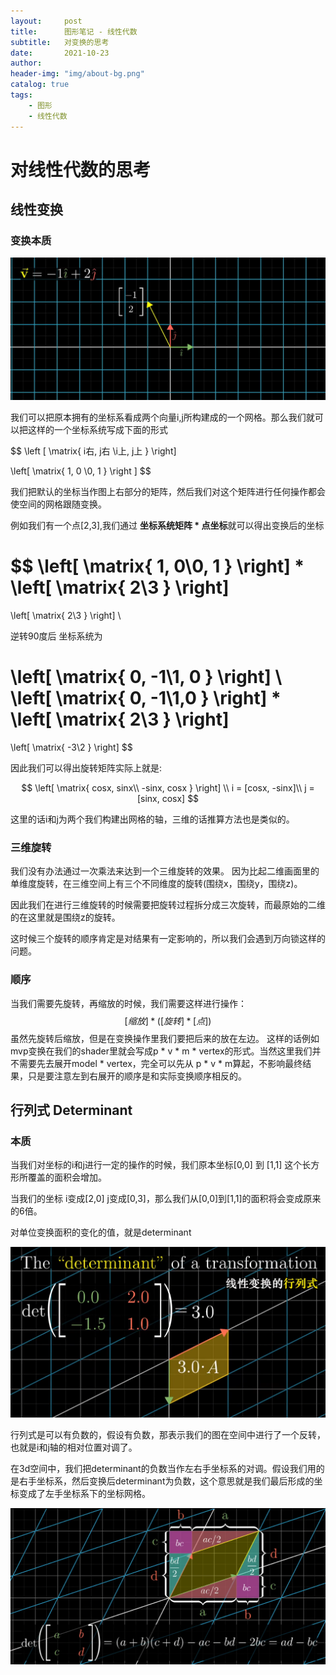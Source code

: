 ```yaml
---
layout:     post
title:      图形笔记 - 线性代数
subtitle:   对变换的思考
date:       2021-10-23
author:     
header-img: "img/about-bg.png"
catalog: true
tags:
    - 图形
    - 线性代数
---
```


# 对线性代数的思考
## 线性变换
### 变换本质

<img src="/img/in-post/linear-algebra/nature-of-transform.png" alt="" style="zoom:50%;" />

我们可以把原本拥有的坐标系看成两个向量i,j所构建成的一个网格。那么我们就可以把这样的一个坐标系统写成下面的形式

$$
\left
[
\matrix{
	i右, j右 \\i上, j上
}
\right]

\left[
\matrix{
	1, 0 \\0, 1
}
\right
]
$$

我们把默认的坐标当作图上右部分的矩阵，然后我们对这个矩阵进行任何操作都会使空间的网格跟随变换。

例如我们有一个点[2,3],我们通过 **坐标系统矩阵 * 点坐标**就可以得出变换后的坐标

$$
\left[
\matrix{
	1, 0\\0, 1
}
\right]
*
\left[
\matrix{
	2\\3
}
\right]
=
\left[
\matrix{
	2\\3
}
\right]
\\

逆转90度后 坐标系统为

\left[
\matrix{
	0, -1\\1,  0
}
\right]
\\
\left[
\matrix{
	0, -1\\1,0
}
\right]
*
\left[
\matrix{
	2\\3
}
\right]
=
\left[
\matrix{
	-3\\2
}
\right]
$$

因此我们可以得出旋转矩阵实际上就是:

$$
\left[
\matrix{
	cosx,  sinx\\
	-sinx,  cosx
}
\right]
\\
i = [cosx, -sinx]\\
j = [sinx, cosx]
$$

这里的话i和j为两个我们构建出网格的轴，三维的话推算方法也是类似的。



### 三维旋转

我们没有办法通过一次乘法来达到一个三维旋转的效果。 因为比起二维画面里的单维度旋转，在三维空间上有三个不同维度的旋转(围绕x，围绕y，围绕z)。

因此我们在进行三维旋转的时候需要把旋转过程拆分成三次旋转，而最原始的二维的在这里就是围绕z的旋转。

这时候三个旋转的顺序肯定是对结果有一定影响的，所以我们会遇到万向锁这样的问题。



### 顺序

当我们需要先旋转，再缩放的时候，我们需要这样进行操作：
$$
[缩放] * ([旋转] * [ 点])
$$
虽然先旋转后缩放，但是在变换操作里我们要把后来的放在左边。 这样的话例如mvp变换在我们的shader里就会写成p * v * m * vertex的形式。当然这里我们并不需要先去展开model * vertex，完全可以先从 p * v * m算起，不影响最终结果，只是要注意左到右展开的顺序是和实际变换顺序相反的。



## 行列式 Determinant

### 本质

当我们对坐标的i和j进行一定的操作的时候，我们原本坐标[0,0] 到 [1,1] 这个长方形所覆盖的面积会增加。

当我们的坐标 i变成[2,0] j变成[0,3]，那么我们从[0,0]到[1,1]的面积将会变成原来的6倍。

对单位变换面积的变化的值，就是determinant

<img src="/img/in-post/linear-algebra/determinant1.png" alt="" style="zoom:50%;" />

行列式是可以有负数的，假设有负数，那表示我们的图在空间中进行了一个反转，也就是i和j轴的相对位置对调了。



在3d空间中，我们把determinant的负数当作左右手坐标系的对调。假设我们用的是右手坐标系，然后变换后determinant为负数，这个意思就是我们最后形成的坐标变成了左手坐标系下的坐标网格。

<img src="/img/in-post/linear-algebra/determinant2.png" alt="" style="zoom: 67%;" />

